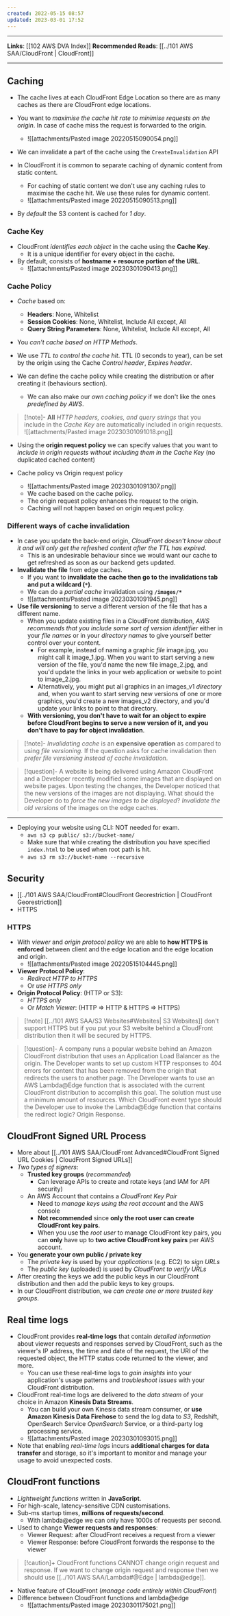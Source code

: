 ```yaml
---
created: 2022-05-15 08:57
updated: 2023-03-01 17:52
---
```

---
**Links**: [[102 AWS DVA Index]]
**Recommended Reads**: [[../101 AWS SAA/CloudFront | CloudFront]]

---
## Caching
- The cache lives at each CloudFront Edge Location so there are as many caches as there are CloudFront edge locations.
- You want to *maximise the cache hit rate to minimise requests on the origin*. In case of cache miss the request is forwarded to the origin.
	- ![[attachments/Pasted image 20220515090054.png]]

- We can invalidate a part of the cache using the `CreateInvalidation` API
- In CloudFront it is common to separate caching of dynamic content from static content. 
	- For caching of static content we don't use any caching rules to maximise the cache hit. We use these rules for dynamic content.
	- ![[attachments/Pasted image 20220515090513.png]]

- By *default* the S3 content is cached for *1 day*. 

### Cache Key
- CloudFront *identifies each object* in the cache using the **Cache Key**.
	- It is a unique identifier for every object in the cache.
- By default, consists of **hostname + resource portion of the URL**.
	- ![[attachments/Pasted image 20230301090413.png]]

### Cache Policy
- *Cache* based on:
	- **Headers**: None, Whitelist
	- **Session Cookies**: None, Whitelist, Include All except, All
	- **Query String Parameters**: None, Whitelist, Include All except, All

- You *can't cache based on HTTP Methods*.
- We use *TTL to control the cache hit*. TTL (0 seconds to year), can be set by the origin using the Cache *Control header*, *Expires header*.
- We can define the cache policy while creating the distribution or after creating it (behaviours section). 
	- We can also make our *own caching policy* if we don't like the ones *predefined by AWS*.

> [!note]- **All** *HTTP headers, cookies, and query strings* that you include in the *Cache Key* are automatically included in origin requests.
> ![[attachments/Pasted image 20230301091018.png]]

- Using the **origin request policy** we can specify values that you want to *include in origin requests without including them in the Cache Key* (no duplicated cached content)

- Cache policy vs Origin request policy
	- ![[attachments/Pasted image 20230301091307.png]]
	- We cache based on the cache policy. 
	- The origin request policy enhances the request to the origin. 
	- Caching will not happen based on origin request policy. 

### Different ways of cache invalidation
- In case you update the back-end origin, *CloudFront doesn't know about it and will only get the refreshed content after the TTL has expired*.
	- This is an undesirable behaviour since we would want our cache to get refreshed as soon as our backend gets updated.
- **Invalidate the file** from edge caches. 
	- If you want to **invalidate the cache then go to the invalidations tab and put a wildcard (`*`)**.
	- We can do a *partial cache* invalidation using **`/images/*`**
	- ![[attachments/Pasted image 20230301091945.png]] 
- **Use file versioning** to serve a different version of the file that has a different name.
	- When you update existing files in a CloudFront distribution, *AWS recommends that you include some sort of version identifier* either in your *file names* or in your *directory names* to give yourself better control over your content. 
		- For example, instead of naming a graphic *file* image.jpg, you might call it image_1.jpg. When you want to start serving a new version of the file, you'd name the new file image_2.jpg, and you'd update the links in your web application or website to point to image_2.jpg. 
		- Alternatively, you might put all graphics in an images_v1 *directory* and, when you want to start serving new versions of one or more graphics, you'd create a new images_v2 directory, and you'd update your links to point to that directory. 
	- **With versioning, you don't have to wait for an object to expire before CloudFront begins to serve a new version of it, and you don't have to pay for object invalidation**. 

> [!note]- *Invalidating cache* is an **expensive operation** as compared to using *file versioning*.
> If the question asks for cache invalidation then *prefer file versioning instead of cache invalidation*.

> [!question]- A website is being delivered using Amazon CloudFront and a Developer recently modified some images that are displayed on website pages. Upon testing the changes, the Developer noticed that the new versions of the images are not displaying. What should the Developer do to *force the new images to be displayed*?
> *Invalidate the old versions* of the images on the edge caches.

---
- Deploying your website using CLI: NOT needed for exam.
	- `aws s3 cp public/ s3://bucket-name/`
	- Make sure that while creating the distribution you have specified `index.html` to be used when root path is hit.
	- `aws s3 rm s3://bucket-name --recursive`

## Security
-  [[../101 AWS SAA/CloudFront#CloudFront Georestriction | CloudFront Georestriction]]
- HTTPS

### HTTPS
- With *viewer* and *origin protocol policy* we are able to **how HTTPS is enforced** between client and the edge location and the edge location and origin.
	- ![[attachments/Pasted image 20220515104445.png]]
- **Viewer Protocol Policy**:
	- *Redirect HTTP to HTTPS*
	- Or *use HTTPS only*
- **Origin Protocol Policy**: (HTTP or S3):
	- *HTTPS only*
	- Or *Match Viewer*: (HTTP => HTTP & HTTPS => HTTPS)

> [!note] [[../101 AWS SAA/S3 Websites#Websites| S3 Websites]] don't support HTTPS but if you put your S3 website behind a CloudFront distribution then it will be secured by HTTPS.

> [!question]- A company runs a popular website behind an Amazon CloudFront distribution that uses an Application Load Balancer as the origin. The Developer wants to set up custom HTTP responses to 404 errors for content that has been removed from the origin that redirects the users to another page. The Developer wants to use an AWS Lambda@Edge function that is associated with the current CloudFront distribution to accomplish this goal. The solution must use a minimum amount of resources. Which CloudFront event type should the Developer use to invoke the Lambda@Edge function that contains the redirect logic?
> Origin Response.

## CloudFront Signed URL Process
- More about [[../101 AWS SAA/CloudFront Advanced#CloudFront Signed URL Cookies | CloudFront Signed URLs]]
- *Two types of signers*:
	- **Trusted key groups** (*recommended*)
		- Can leverage APIs to create and rotate keys (and IAM for API security)
	- An AWS Account that contains a *CloudFront Key Pair*
		- Need to *manage keys using the root account* and the AWS console
		- **Not recommended** since **only the root user can create CloudFront key pairs**.
		- When you use the *root user* to manage CloudFront key pairs, you can **only** have up to **two active CloudFront key pairs** per AWS account.
- You **generate your own public / private key** 
	- The *private key* is used by your *applications* (e.g. EC2) to *sign URLs*
	- The *public key* (uploaded) is used by *CloudFront to verify URLs* 
- After creating the keys we add the public keys in our CloudFront distribution and then add the public keys to key groups.
- In our CloudFront distribution, we *can create one or more trusted key groups*.

## Real time logs
- CloudFront provides **real-time logs** that contain *detailed information* about viewer requests and responses served by CloudFront, such as the viewer's IP address, the time and date of the request, the URI of the requested object, the HTTP status code returned to the viewer, and more.
	- You can use these real-time logs to *gain insights* into your application's usage patterns and *troubleshoot issues* with your CloudFront distribution.
- CloudFront real-time logs are delivered to the *data stream* of your choice in Amazon **Kinesis Data Streams**. 
	- You can build your own Kinesis data stream consumer, or **use Amazon Kinesis Data Firehose** to send the log data to *S3*, Redshift, OpenSearch Service *OpenSearch* Service, or a third-party log processing service.
	- ![[attachments/Pasted image 20230301093015.png]] 
- Note that enabling *real-time logs* incurs **additional charges for data transfer** and storage, so it's important to monitor and manage your usage to avoid unexpected costs.

## CloudFront functions
- *Lightweight functions* written in **JavaScript**.
- For high-scale, latency-sensitive CDN customisations.
- Sub-ms startup times, **millions of requests/second**.
	- With lambda@edge we can only have 1000s of requests per second.
- Used to change **Viewer requests and responses**:
	- Viewer Request: after CloudFront receives a request from a viewer
	- Viewer Response: before CloudFront forwards the response to the viewer

> [!caution]+ CloudFront functions CANNOT change origin request and response. 
> If we want to change origin request and response then we should use [[../101 AWS SAA/Lambda#@Edge | lambda@edge]].

- Native feature of CloudFront (*manage code entirely within CloudFront*)
- Difference between CloudFront functions and lambda@edge
	- ![[attachments/Pasted image 20230301175021.png]]